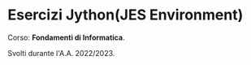 # Esercizi Jython(JES Environment)
Corso: **Fondamenti di Informatica**.

Svolti durante l'A.A. 2022/2023.
